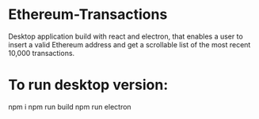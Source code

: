 # Ethereum-Transactions
Desktop application build with react and electron, that enables a user to insert a  valid Ethereum address and get a scrollable list of the most recent 10,000  transactions.

# To run desktop version:
npm i
npm run build
npm run electron

